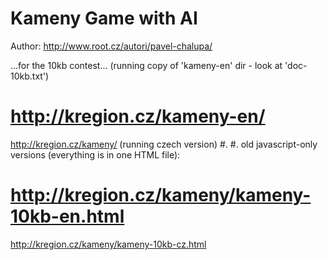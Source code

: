 # Kameny Game with AI
Author: http://www.root.cz/autori/pavel-chalupa/

...for the 10kb contest... (running copy of 'kameny-en' dir - look at 'doc-10kb.txt')
# http://kregion.cz/kameny-en/

http://kregion.cz/kameny/  (running czech version)
#.
#.
 old javascript-only versions (everything is in one HTML file):
# http://kregion.cz/kameny/kameny-10kb-en.html
http://kregion.cz/kameny/kameny-10kb-cz.html
